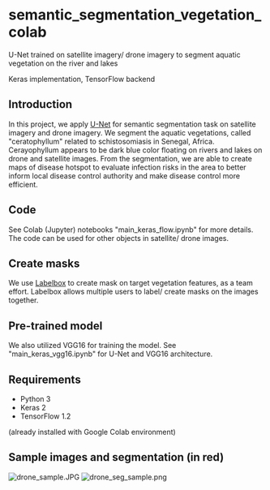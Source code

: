 # semantic_segmentation_vegetation_colab
U-Net trained on satellite imagery/ drone imagery to segment aquatic vegetation on the river and lakes

Keras implementation, TensorFlow backend

## Introduction
In this project, we apply [U-Net](https://lmb.informatik.uni-freiburg.de/people/ronneber/u-net/) for semantic segmentation task on satellite imagery and drone imagery. We segment the aquatic vegetations, called "ceratophyllum" related to schistosomiasis in Senegal, Africa. Cerayophyllum appears to be dark blue color floating on rivers and lakes on drone and satellite images. From the segmentation, we are able to create maps of disease hotspot to evaluate infection risks in the area to better inform local disease control authority and make disease control more efficient.

## Code
See Colab (Jupyter) notebooks "main_keras_flow.ipynb" for more details. The code can be used for other objects in satellite/ drone images.

## Create masks
We use [Labelbox](https://www.labelbox.com/) to create mask on target vegetation features, as a team effort. Labelbox allows multiple users to label/ create masks on the images together. 

## Pre-trained model
We also utilized VGG16 for training the model. See "main_keras_vgg16.ipynb" for U-Net and VGG16 architecture.

## Requirements
- Python 3
- Keras 2
- TensorFlow 1.2

(already installed with Google Colab environment)

## Sample images and segmentation (in red)

![drone_sample.JPG](drone_sample.JPG)
![drone_seg_sample.png](drone_seg_sample.png)


